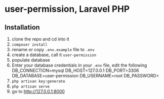 # user-permission, Laravel PHP

## Installation

1. clone the repo and cd into it
1. `composer install`
1. rename or copy `.env.example` file to `.env`
2. create a database, call it `user-permission`
4. populate database
5. Enter your database credentials in your `.env` file, edit the following
   DB_CONNECTION=mysql
   DB_HOST=127.0.0.1
   DB_PORT=3306
   DB_DATABASE=user-permission
   DB_USERNAME=root
   DB_PASSWORD=
5. `php artisan key:generate`
7. `php artisan serve`
8.  go to http://127.0.0.1:8000
